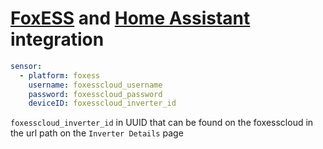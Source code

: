 # [FoxESS](https://www.fox-ess.com/) and [Home Assistant](https://www.home-assistant.io/) integration 


```yaml
sensor:
  - platform: foxess
    username: foxesscloud_username
    password: foxesscloud_password
    deviceID: foxesscloud_inverter_id
```

`foxesscloud_inverter_id` in UUID that can be found on the foxesscloud in the url path on the `Inverter Details` page 
